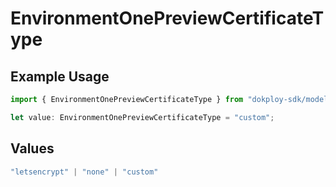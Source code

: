 # EnvironmentOnePreviewCertificateType

## Example Usage

```typescript
import { EnvironmentOnePreviewCertificateType } from "dokploy-sdk/models/operations";

let value: EnvironmentOnePreviewCertificateType = "custom";
```

## Values

```typescript
"letsencrypt" | "none" | "custom"
```